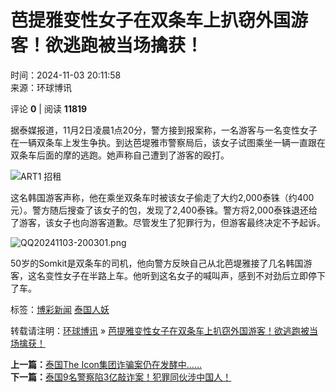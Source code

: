 # 芭提雅变性女子在双条车上扒窃外国游客！欲逃跑被当场擒获！

时间：2024-11-03 20:11:58  
来源：环球博讯

评论 **0** | 阅读 **11819**

据泰媒报道，11月2日凌晨1点20分，警方接到报案称，一名游客与一名变性女子在一辆双条车上发生争执。到达芭堤雅市警察局后，该女子试图乘坐一辆一直跟在双条车后面的摩的逃跑。她声称自己遭到了游客的殴打。

![ART1 招租](//file.wgi888.com/cc/20231008/sJyDwsrBFp.png?x-oss-process=style/webp)

这名韩国游客声称，他在乘坐双条车时被该女子偷走了大约2,000泰铢（约400元）。警方随后搜查了该女子的包，发现了2,400泰铢。警方将2,000泰铢退还给了游客，该女子也向游客道歉。尽管发生了犯罪行为，但游客最终决定不予起诉。

![QQ20241103-200301.png](https://image.wgi888.com/uploads/image/1730635386_3154.png?x-oss-process=style/org)

50岁的Somkit是双条车的司机，他向警方反映自己从北芭堤雅接了几名韩国游客，这名变性女子在半路上车。他听到这名女子的喊叫声，感到不对劲后立即停下了车。

标签：[博彩新闻](/news/) [泰国人妖](/tag/泰国人妖)

转载请注明：[环球博讯](https://www.wgi888.com) » [芭提雅变性女子在双条车上扒窃外国游客！欲逃跑被当场擒获！](/news/188016.html)

**上一篇：**[泰国The Icon集团诈骗案仍在发酵中……](/news/188015.html)  
**下一篇：**[泰国9名警察陷3亿敲诈案！犯罪同伙涉中国人！](/news/188017.html)